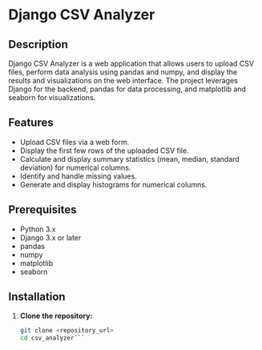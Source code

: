 # Django CSV Analyzer

## Description

Django CSV Analyzer is a web application that allows users to upload CSV files, perform data analysis using pandas and numpy, and display the results and visualizations on the web interface. The project leverages Django for the backend, pandas for data processing, and matplotlib and seaborn for visualizations.

## Features

- Upload CSV files via a web form.
- Display the first few rows of the uploaded CSV file.
- Calculate and display summary statistics (mean, median, standard deviation) for numerical columns.
- Identify and handle missing values.
- Generate and display histograms for numerical columns.

## Prerequisites

- Python 3.x
- Django 3.x or later
- pandas
- numpy
- matplotlib
- seaborn

## Installation

1. **Clone the repository:**
   ```bash
   git clone <repository_url>
   cd csv_analyzer```
